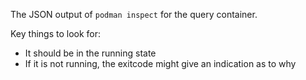 The JSON output of `podman inspect` for the query container.

Key things to look for:
- It should be in the running state
- If it is not running, the exitcode might give an indication as to why
